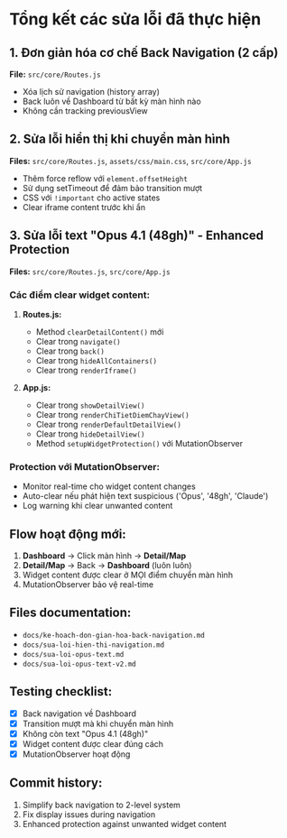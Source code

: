 # Tổng kết các sửa lỗi đã thực hiện

## 1. Đơn giản hóa cơ chế Back Navigation (2 cấp)
**File:** `src/core/Routes.js`
- Xóa lịch sử navigation (history array)
- Back luôn về Dashboard từ bất kỳ màn hình nào
- Không cần tracking previousView

## 2. Sửa lỗi hiển thị khi chuyển màn hình
**Files:** `src/core/Routes.js`, `assets/css/main.css`, `src/core/App.js`
- Thêm force reflow với `element.offsetHeight`
- Sử dụng setTimeout để đảm bảo transition mượt
- CSS với `!important` cho active states
- Clear iframe content trước khi ẩn

## 3. Sửa lỗi text "Opus 4.1 (48gh)" - Enhanced Protection
**Files:** `src/core/Routes.js`, `src/core/App.js`

### Các điểm clear widget content:
1. **Routes.js:**
   - Method `clearDetailContent()` mới
   - Clear trong `navigate()`
   - Clear trong `back()`
   - Clear trong `hideAllContainers()`
   - Clear trong `renderIframe()`

2. **App.js:**
   - Clear trong `showDetailView()`
   - Clear trong `renderChiTietDiemChayView()`
   - Clear trong `renderDefaultDetailView()`
   - Clear trong `hideDetailView()`
   - Method `setupWidgetProtection()` với MutationObserver

### Protection với MutationObserver:
- Monitor real-time cho widget content changes
- Auto-clear nếu phát hiện text suspicious ('Opus', '48gh', 'Claude')
- Log warning khi clear unwanted content

## Flow hoạt động mới:
1. **Dashboard** → Click màn hình → **Detail/Map**
2. **Detail/Map** → Back → **Dashboard** (luôn luôn)
3. Widget content được clear ở MỌI điểm chuyển màn hình
4. MutationObserver bảo vệ real-time

## Files documentation:
- `docs/ke-hoach-don-gian-hoa-back-navigation.md`
- `docs/sua-loi-hien-thi-navigation.md`
- `docs/sua-loi-opus-text.md`
- `docs/sua-loi-opus-text-v2.md`

## Testing checklist:
- [x] Back navigation về Dashboard
- [x] Transition mượt mà khi chuyển màn hình
- [x] Không còn text "Opus 4.1 (48gh)"
- [x] Widget content được clear đúng cách
- [x] MutationObserver hoạt động

## Commit history:
1. Simplify back navigation to 2-level system
2. Fix display issues during navigation
3. Enhanced protection against unwanted widget content
